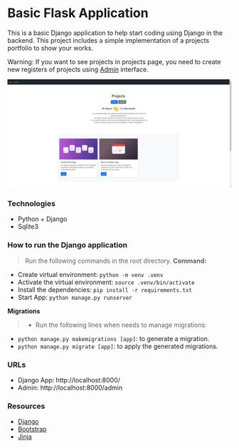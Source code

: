 # Basic Flask Application
This is a basic Django application to help start coding using Django in the backend.
This project includes a simple implementation of a projects portfolio to show your works.

Warning: If you want to see projects in projects page, you need to create new registers of projects using [Admin](http://localhost:8000/admin) interface.

![Project Image](projects_portfolio_image.png)

### Technologies
- Python + Django
- Sqlite3

### How to run the Django application
> Run the following commands in the root directory.
**Command:**
- Create virtual environment: `python -m venv .venv`
- Activate the virtual environment: `source .venv/bin/activate`
- Install the dependencies: `pip install -r requirements.txt`
- Start App: `python manage.py runserver`

**Migrations**
> - Run the following lines when needs to manage migrations:
- `python manage.py makemigrations [app]`: to generate a migration.
- `python manage.py migrate [app]`: to apply the generated migrations.

### **URLs**
- Django App: http://localhost:8000/
- Admin: http://localhost:8000/admin

### Resources
- [Django](https://www.djangoproject.com/)
- [Bootstrap](https://getbootstrap.com/)
- [Jinja](https://jinja.palletsprojects.com/en/3.1.x/)